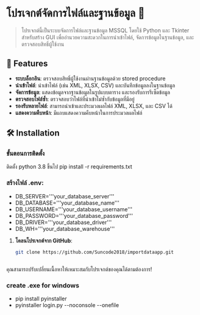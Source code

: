 # โปรเจกต์จัดการไฟล์และฐานข้อมูล 🎉

> โปรเจกต์นี้เป็นระบบจัดการไฟล์และฐานข้อมูล MSSQL โดยใช้ Python และ Tkinter สำหรับสร้าง GUI เพื่ออำนวยความสะดวกในการนำเข้าไฟล์, จัดการข้อมูลในฐานข้อมูล, และตรวจสอบสิทธิ์ผู้ใช้งาน

## 🚀 Features
- **ระบบล็อกอิน**: ตรวจสอบสิทธิ์ผู้ใช้งานผ่านฐานข้อมูลด้วย stored procedure
- **นำเข้าไฟล์**: นำเข้าไฟล์ (เช่น XML, XLSX, CSV) และบันทึกข้อมูลลงในฐานข้อมูล
- **จัดการข้อมูล**: แสดงข้อมูลจากฐานข้อมูลในรูปแบบตาราง และรองรับการรีเซ็ตข้อมูล
- **ตรวจสอบไฟล์ซ้ำ**: ตรวจสอบว่าไฟล์ที่นำเข้าไม่ซ้ำกับข้อมูลที่มีอยู่
- **รองรับหลายไฟล์**: สามารถนำเข้าและประมวลผลไฟล์ XML, XLSX, และ CSV ได้
- **แสดงความคืบหน้า**: มีแถบแสดงความคืบหน้าในการประมวลผลไฟล์

## 🛠️ Installation
### ขั้นตอนการติดตั้ง
ติดตั้ง python 3.8 ขึ้นไป
pip install -r requirements.txt

### สร้างไฟล์ .env:
- DB_SERVER='''your_database_server'''
- DB_DATABASE='''your_database_name'''
- DB_USERNAME='''your_database_username'''
- DB_PASSWORD='''your_database_password'''
- DB_DRIVER='''your_database_driver'''
- DB_WH='''your_database_warehouse'''

1. **โคลนโปรเจกต์จาก GitHub**:
   ```bash
   git clone https://github.com/Suncode2018/importdataapp.git



คุณสามารถปรับเปลี่ยนเนื้อหาให้เหมาะสมกับโปรเจกต์ของคุณได้ตามต้องการ!
### create .exe for windows
- pip install pyinstaller
- pyinstaller login.py --noconsole --onefile